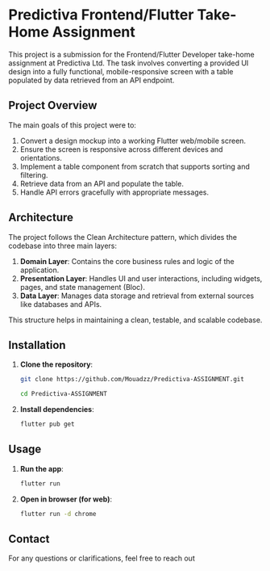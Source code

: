 # Predictiva Frontend/Flutter Take-Home Assignment

This project is a submission for the Frontend/Flutter Developer take-home assignment at Predictiva Ltd. The task involves converting a provided UI design into a fully functional, mobile-responsive screen with a table populated by data retrieved from an API endpoint.

## Project Overview

The main goals of this project were to:

1. Convert a design mockup into a working Flutter web/mobile screen.
2. Ensure the screen is responsive across different devices and orientations.
3. Implement a table component from scratch that supports sorting and filtering.
4. Retrieve data from an API and populate the table.
5. Handle API errors gracefully with appropriate messages.

## Architecture

The project follows the Clean Architecture pattern, which divides the codebase into three main layers:

1. **Domain Layer**: Contains the core business rules and logic of the application.
2. **Presentation Layer**: Handles UI and user interactions, including widgets, pages, and state management (Bloc).
3. **Data Layer**: Manages data storage and retrieval from external sources like databases and APIs.

This structure helps in maintaining a clean, testable, and scalable codebase.

## Installation

1. **Clone the repository**:
   ```sh
   git clone https://github.com/Mouadzz/Predictiva-ASSIGNMENT.git
   ```
   ```sh
   cd Predictiva-ASSIGNMENT
   ```
2. **Install dependencies**:
   ```sh
   flutter pub get
   ```

## Usage

1. **Run the app**:

   ```sh
   flutter run
   ```

2. **Open in browser (for web)**:
   ```sh
   flutter run -d chrome
   ```

## Contact

For any questions or clarifications, feel free to reach out
